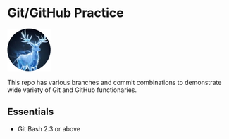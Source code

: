 # Git/GitHub Practice

![patronus](./images/patronus4.jpg)

This repo has various branches and commit combinations to demonstrate wide variety of Git and GitHub functionaries.

## Essentials

- Git Bash 2.3 or above
